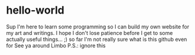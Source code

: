 # hello-world

Sup
I'm here to learn some programming so I can build my own website for my art and writings. I hope I don't lose patience before I get to some actually useful things... ;) so far I'm not really sure what is this github even for
See ya around
Limbo
P.S.: ignore this
